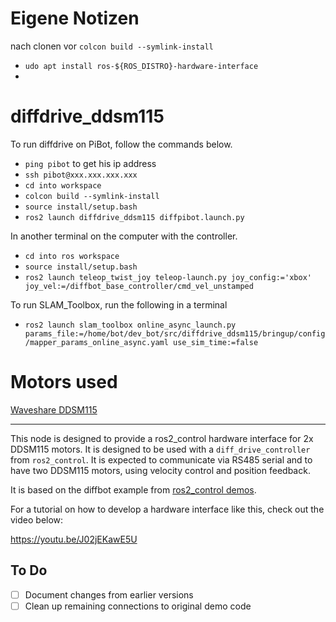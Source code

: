 # Eigene Notizen
nach clonen vor `colcon build --symlink-install`
- `udo apt install ros-${ROS_DISTRO}-hardware-interface`
- 


# diffdrive_ddsm115


To run diffdrive on PiBot, follow the commands below.
- `ping pibot` to get his ip address
- `ssh pibot@xxx.xxx.xxx.xxx`
- `cd into workspace`
- `colcon build --symlink-install`
- `source install/setup.bash`
- `ros2 launch diffdrive_ddsm115 diffpibot.launch.py`

In another terminal on the computer with the controller.
- `cd into ros workspace`
- `source install/setup.bash`
- `ros2 launch teleop_twist_joy teleop-launch.py joy_config:='xbox' joy_vel:=/diffbot_base_controller/cmd_vel_unstamped`

To run SLAM_Toolbox, run the following in a terminal
- `ros2 launch slam_toolbox online_async_launch.py params_file:=/home/bot/dev_bot/src/diffdrive_ddsm115/bringup/config/mapper_params_online_async.yaml use_sim_time:=false`




# Motors used
[Waveshare DDSM115](https://www.waveshare.com/wiki/DDSM115)

---

This node is designed to provide a ros2_control hardware interface for 2x DDSM115 motors.
It is designed to be used with a `diff_drive_controller` from `ros2_control`.
It is expected to communicate via RS485 serial and to have two DDSM115 motors, using velocity control and position feedback.


It is based on the diffbot example from [ros2_control demos](https://github.com/ros-controls/ros2_control_demos/tree/master/example_2).

For a tutorial on how to develop a hardware interface like this, check out the video below:

https://youtu.be/J02jEKawE5U



## To Do
- [ ] Document changes from earlier versions
- [ ] Clean up remaining connections to original demo code
